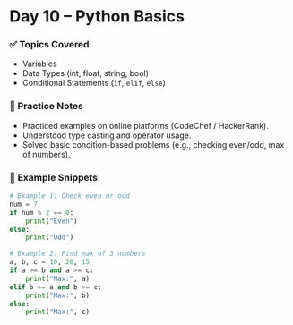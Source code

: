 # Day 10 – Python Basics

### ✅ Topics Covered
- Variables  
- Data Types (int, float, string, bool)  
- Conditional Statements (`if`, `elif`, `else`)  

### 📝 Practice Notes
- Practiced examples on online platforms (CodeChef / HackerRank).
- Understood type casting and operator usage.
- Solved basic condition-based problems (e.g., checking even/odd, max of numbers).

### 📌 Example Snippets

```python
# Example 1: Check even or odd
num = 7
if num % 2 == 0:
    print("Even")
else:
    print("Odd")

# Example 2: Find max of 3 numbers
a, b, c = 10, 20, 15
if a >= b and a >= c:
    print("Max:", a)
elif b >= a and b >= c:
    print("Max:", b)
else:
    print("Max:", c)
